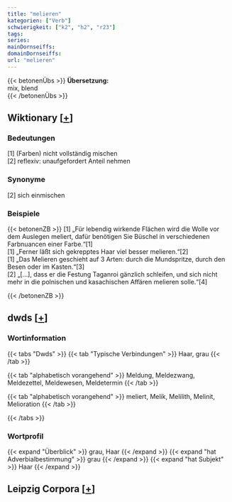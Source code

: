 ```yaml
---
title: "melieren"
kategorien: ["Verb"]
schwierigkeit: ["k2", "h2", "r23"]
tags:
series:
mainDornseiffs:
domainDornseiffs:
url: "melieren"
---
```


{{< betonenÜbs >}}
**Übersetzung:**  
mix, blend  
{{< /betonenÜbs >}}

## Wiktionary [[+](https://de.wiktionary.org/wiki/melieren)]

### Bedeutungen
[1] (Farben) nicht vollständig mischen  
[2] reflexiv: unaufgefordert Anteil nehmen  

### Synonyme
[2] sich einmischen  

### Beispiele
{{< betonenZB >}}
[1] „Für lebendig wirkende Flächen wird die Wolle vor dem Auslegen meliert, dafür benötigen Sie Büschel in verschiedenen Farbnuancen einer Farbe.“[1]  
[1] „Ferner läßt sich gekrepptes Haar viel besser melieren.“[2]  
[1] „Das Melieren geschieht auf 3 Arten: durch die Mundspritze, durch den Besen oder im Kasten.“[3]  
[2] „[…], dass er die Festung Taganroi gänzlich schleifen, und sich nicht mehr in die polnischen und kasachischen Affären melieren solle.“[4]  

{{< /betonenZB >}}


## dwds [[+](https://www.dwds.de/wb/melieren)]

### Wortinformation
{{< tabs "Dwds" >}}
{{< tab "Typische Verbindungen" >}}
Haar, grau
{{< /tab >}}

{{< tab "alphabetisch vorangehend" >}}
Meldung, Meldezwang, Meldezettel, Meldewesen, Meldetermin
{{< /tab >}}

{{< tab "alphabetisch vorangehend" >}}
meliert, Melik, Melilith, Melinit, Melioration
{{< /tab >}}

{{< /tabs >}}

### Wortprofil
{{< expand "Überblick" >}} grau, Haar {{< /expand >}}
{{< expand "hat Adverbialbestimmung" >}} grau {{< /expand >}}
{{< expand "hat Subjekt" >}} Haar {{< /expand >}}

## Leipzig Corpora [[+](https://corpora.uni-leipzig.de/en/res?word=melieren&corpusId=deu_newscrawl-public_2018)]

